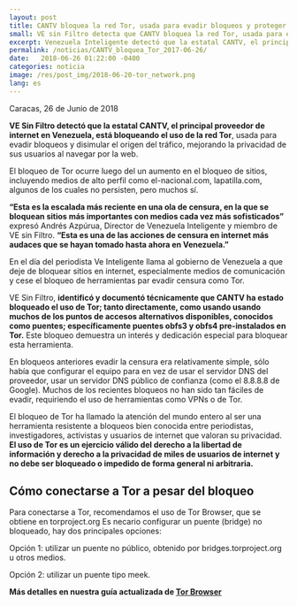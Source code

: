 ```yaml
---
layout: post
title: CANTV bloquea la red Tor, usada para evadir bloqueos y proteger la privacidad.
small: VE sin Filtro detecta que CANTV bloquea la red Tor, usada para evadir bloqueos y proteger la privacidad.
excerpt: Venezuela Inteligente detectó que la estatal CANTV, el principal proveedor de internet en Venezuela, está bloqueando el uso de la red Tor, usada para evadir bloqueos y disimular el origen del tráfico, mejorando la privacidad de sus usuarios al navegar por la web.
permalink: /noticias/CANTV_bloquea_Tor_2017-06-26/
date:   2018-06-26 01:22:00 -0400
categories: noticia
image: /res/post_img/2018-06-20-tor_network.png
lang: es
---
```


Caracas, 26 de Junio de 2018

**VE Sin Filtro detectó que la estatal CANTV, el principal proveedor de internet en Venezuela, está bloqueando el uso de la red Tor**, usada para evadir bloqueos y disimular el origen del tráfico, mejorando la privacidad de sus usuarios al navegar por la web.

El bloqueo de Tor ocurre luego del un aumento en el bloqueo de sitios, incluyendo medios de alto perfil como el-nacional.com, lapatilla.com, algunos de los cuales no persisten, pero muchos sí.

**“Esta es la escalada más reciente en una ola de censura, en la que se bloquean sitios más importantes con medios cada vez más sofisticados”** expresó Andrés Azpúrua, Director de Venezuela Inteligente y miembro de VE sin Filtro. **“Esta es una de las acciones de censura en internet más audaces que se hayan tomado hasta ahora en Venezuela.”**

En el día del periodista Ve Inteligente llama al gobierno de Venezuela a que deje de bloquear sitios en internet, especialmente medios de comunicación y cese el bloqueo de herramientas par evadir censura como Tor.

VE Sin Filtro, **identificó y documentó técnicamente que CANTV ha estado bloqueado el uso de Tor; tanto directamente, como usando usando muchos de los puntos de accesos alternativos disponibles, conocidos como puentes; específicamente puentes obfs3 y obfs4 pre-instalados en Tor.** Este bloqueo demuestra un interés y dedicación especial para bloquear esta herramienta.

En bloqueos anteriores evadir la censura era relativamente simple, sólo había que configurar el equipo para en vez de usar el servidor DNS del proveedor, usar un servidor DNS público de confianza (como el 8.8.8.8 de Google). Muchos de los recientes bloqueos no han sido tan fáciles de evadir, requiriendo el uso de herramientas como VPNs o de Tor.

El bloqueo de Tor ha llamado la atención del mundo entero al ser una herramienta resistente a bloqueos bien conocida entre periodistas, investigadores, activistas y usuarios de internet que valoran su privacidad. **El uso de Tor es un ejercicio válido del derecho a la libertad de información y derecho a la privacidad de miles de usuarios de internet y no debe ser bloqueado o impedido de forma general ni arbitraria.**


## Cómo conectarse a Tor a pesar del bloqueo

Para conectarse a Tor, recomendamos el uso de Tor Browser, que se obtiene en torproject.org
Es necario configurar un puente (bridge) no bloqueado, hay dos principales opciones:

Opción 1: utilizar un puente no público, obtenido por bridges.torproject.org u otros medios.

Opción 2: utilizar un puente tipo meek.

**Más detalles en nuestra guía actualizada de [Tor Browser](/bloqueos/torbrowser)**
